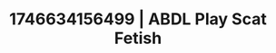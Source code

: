 ---
categories:
- Erotic AI content
- AI-generated
- Cosplay
- Romantasy erotica
- Sensual choreography
- ASMR
- Erotic slow burn
- Erotic close-up
image: /assets/images/1746634156499.jpg
layout: post
seo:
  description: Featured content with premium Scat Fetish, ABDL Play. HD images available.
  keywords: Scat Fetish, ABDL Play
  og_image: /assets/images/1746634156499.jpg
  schema_type: VisualArtwork
tags:
- ABDL Play
- Scat Fetish
- '#1746634156499'
title: 1746634156499 | ABDL Play Scat Fetish
---